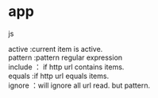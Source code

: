 # app
js

active :current item is active.<br/>
pattern :pattern  regular expression<br/>
include ： if http url contains items.<br/>
equals :if http url equals items.<br/>
ignore ：will ignore all url read. but pattern.<br/>
